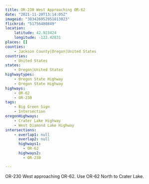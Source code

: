 ```yaml
---
title: OR-230 West Approaching OR-62
date: "2021-11-20T13:14:05Z"
imageid: "383426952951813023"
flickrid: "51756480849"
location:
    latitude: 42.923424
    longitude: -122.42831
places: []
counties:
    - Jackson County|Oregon|United States
countries:
    - United States
states:
    - Oregon|United States
highwaytypes:
    - Oregon State Highway
    - Oregon State Highway
highways:
    - OR-62
    - OR-230
tags:
    - Big Green Sign
    - Intersection
oregonHighways:
    - Crater Lake Highway
    - West Diamond Lake Highway
intersections:
    - overlap1: null
      overlap2: null
      highways1:
        - OR-62
      highways2:
        - OR-230

---
```

OR-230 West approaching OR-62.  Use OR-62 North to Crater Lake.
